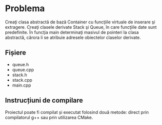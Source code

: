 # Problema

Creaţi clasa abstractă de bază Container cu funcţiile virtuale de inserare şi extragere. Creaţi clasele derivate Stack şi Queue, în care funcţiile date sunt predefinite. În funcţia main determinaţi masivul de pointeri la clasa abstractă, cărora li se atribuie adresele obiectelor claselor derivate.



## Fișiere
- queue.h 
- queue.cpp
- stack.h 
- stack.cpp
- main.cpp

## Instrucțiuni de compilare
Proiectul poate fi compilat și executat folosind două metode: direct prin compilatorul g++ sau prin utilizarea CMake.